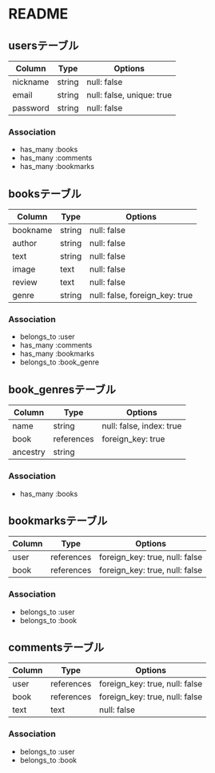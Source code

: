 # README

## usersテーブル
|Column|Type|Options|
|------|----|-------|
|nickname|string|null: false|
|email|string|null: false, unique: true|
|password|string|null: false|

### Association
- has_many :books
- has_many :comments
- has_many :bookmarks


## booksテーブル
|Column|Type|Options|
|------|----|-------|
|bookname|string|null: false|
|author|string|null: false|
|text|string|null: false|
|image|text|null: false|
|review|text|null: false|
|genre|string|null: false, foreign_key: true|

### Association
- belongs_to :user
- has_many :comments
- has_many :bookmarks
- belongs_to :book_genre

## book_genresテーブル

|Column|Type|Options|
|------|----|-------|
|name|string|null: false, index: true|
|book|references|foreign_key: true|
|ancestry|string|

### Association

- has_many :books


## bookmarksテーブル
|Column|Type|Options|
|------|----|-------|
|user|references|foreign_key: true, null: false|
|book|references|foreign_key: true, null: false|

### Association
- belongs_to :user
- belongs_to :book


## commentsテーブル
|Column|Type|Options|
|------|----|-------|
|user|references|foreign_key: true, null: false|
|book|references|foreign_key: true, null: false|
|text|text|null: false|

### Association
- belongs_to :user
- belongs_to :book
